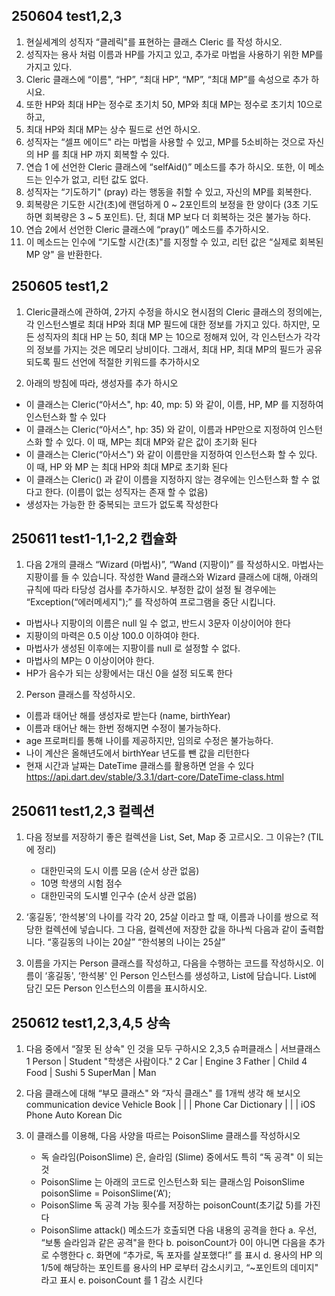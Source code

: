 
## 250604 test1,2,3
01. 현실세계의 성직자 “클레릭"를 표현하는 클래스 Cleric 를 작성 하시오.
02. 성직자는 용사 처럼 이름과 HP를 가지고 있고, 추가로 마법을 사용하기 위한 MP를 가지고 있다.
03. Cleric 클래스에 “이름", “HP”, “최대 HP”, “MP”, “최대 MP”를 속성으로 추가 하시요.
04. 또한 HP와 최대 HP는 정수로 초기치 50, MP와 최대 MP는 정수로 초기치 10으로 하고,
05. 최대 HP와 최대 MP는 상수 필드로 선언 하시오.
06. 성직자는 “셀프 에이드" 라는 마법을 사용할 수 있고, MP를 5소비하는 것으로 자신의 HP 를 최대 HP 까지 회복할 수 있다.
07. 연습 1 에 선언한 Cleric 클래스에 “selfAid()” 메소드를 추가 하시오. 또한, 이 메소드는 인수가 없고, 리턴 값도 없다.
08. 성직자는 “기도하기" (pray) 라는 행동을 취할 수 있고, 자신의 MP를 회복한다.
09. 회복량은 기도한 시간(초)에 랜덤하게 0 ~ 2포인트의 보정을 한 양이다 (3초 기도하면 회복량은 3 ~ 5 포인트). 단, 최대 MP 보다 더 회복하는 것은 불가능 하다.
10. 연습 2에서 선언한 Cleric 클래스에 “pray()” 메소드를 추가하시오.
11. 이 메소드는 인수에 “기도할 시간(초)"를 지정할 수 있고, 리턴 값은 “실제로 회복된 MP 양" 을 반환한다.


## 250605 test1,2
01. Cleric클래스에 관하여, 2가지 수정을 하시오
   현시점의 Cleric 클래스의 정의에는, 각 인스턴스별로 최대 HP와 최대 MP 필드에 대한 정보를 가지고 있다.
   하지만, 모든 성직자의 최대 HP 는 50, 최대 MP 는 10으로 정해져 있어, 각 인스턴스가 각각의 정보를 가지는 것은 메모리 낭비이다.
   그래서, 최대 HP, 최대 MP의 필드가 공유 되도록
   필드 선언에 적절한 키워드를 추가하시오 

02. 아래의 방침에 따라, 생성자를 추가 하시오
  - 이 클래스는 Cleric(“아서스", hp: 40, mp: 5) 와 같이, 이름, HP, MP 를 지정하여 인스턴스화 할 수 있다
  - 이 클래스는 Cleric(“아서스", hp: 35) 와 같이, 이름과 HP만으로 지정하여 인스턴스화 할 수 있다. 이 때, MP는 최대 MP와 같은 값이 초기화 된다
  - 이 클래스는 Cleric(“아서스") 와 같이 이름만을 지정하여 인스턴스화 할 수 있다. 이 때, HP 와 MP 는 최대 HP와 최대 MP로 초기화 된다
  - 이 클래스는 Cleric() 과 같이 이름을 지정하지 않는 경우에는 인스턴스화 할 수 없다고 한다. (이름이 없는 성직자는 존재 할 수 없음)
  - 생성자는 가능한 한 중복되는 코드가 없도록 작성한다 

## 250611 test1-1,1-2,2 캡슐화
01. 다음 2개의 클래스 “Wizard (마법사)”, “Wand (지팡이)” 를 작성하시오. 마법사는 지팡이를 들 수 있습니다.
    작성한 Wand 클래스와 Wizard 클래스에 대해, 아래의 규칙에 따라 타당성 검사를 추가하시오.
    부정한 값이 설정 될 경우에는 “Exception(“에러메세지");” 를 작성하여 프로그램을 중단 시킵니다.
   - 마법사나 지팡이의 이름은 null 일 수 없고, 반드시 3문자 이상이어야 한다
   - 지팡이의 마력은 0.5 이상 100.0 이하여야 한다.
   - 마법사가 생성된 이후에는 지팡이를 null 로 설정할 수 없다.
   - 마법사의 MP는 0 이상이어야 한다.
   - HP가 음수가 되는 상황에서는 대신 0을 설정 되도록 한다

02. Person 클래스를 작성하시오.
   - 이름과 태어난 해를 생성자로 받는다 (name, birthYear)
   - 이름과 태어난 해는 한번 정해지면 수정이 불가능하다.
   - age 프로퍼티를 통해 나이를 제공하지만, 임의로 수정은 불가능하다.
   - 나이 계산은 올해년도에서 birthYear 년도를 뺀 값을 리턴한다
   - 현재 시간과 날짜는 DateTime 클래스를 활용하면 얻을 수 있다
     https://api.dart.dev/stable/3.3.1/dart-core/DateTime-class.html

## 250611 test1,2,3 컬렉션

01. 다음 정보를 저장하기 좋은 컬렉션을 List, Set, Map 중 고르시오. 그 이유는? (TIL 에 정리)
    - 대한민국의 도시 이름 모음 (순서 상관 없음)
    - 10명 학생의 시험 점수
    - 대한민국의 도시별 인구수 (순서 상관 없음)

02. ‘홍길동’, ‘한석봉'의 나이를 각각 20, 25살 이라고 할 때, 이름과 나이를 쌍으로 적당한 컬렉션에 넣습니다.
    그 다음, 컬렉션에 저장한 값을 하나씩 다음과 같이 출력합니다.
    “홍길동의 나이는 20살”
    “한석봉의 나이는 25살”

03. 이름을 가지는 Person 클래스를 작성하고, 다음을 수행하는 코드를 작성하시오.
    이름이 ‘홍길동', ‘한석봉' 인 Person 인스턴스를 생성하고, List에 담습니다.
    List에 담긴 모든 Person 인스턴스의 이름을 표시하시오.

## 250612 test1,2,3,4,5 상속

01. 다음 중에서 “잘못 된 상속" 인 것을 모두 구하시오
2,3,5
슈퍼클래스 | 서브클래스
1
Person   | Student  "학생은 사람이다."
2
Car      | Engine
3
Father   | Child
4
Food     | Sushi
5
SuperMan | Man

02. 다음 클래스에 대해 “부모 클래스" 와 “자식 클래스" 를 1개씩 생각 해 보시오
    communication 
    device       Vehicle    Book
     |              |        |
   Phone           Car   Dictionary
     |              |        |
   iOS Phone      Auto   Korean Dic

03. 이 클래스를 이용해, 다음 사양을 따르는 PoisonSlime 클래스를 작성하시오
    - 독 슬라임(PoisonSlime) 은, 슬라임 (Slime) 중에서도 특히 “독 공격" 이 되는 것
    - PoisonSlime 는 아래의 코드로 인스턴스화 되는 클래스임
      PoisonSlime poisonSlime = PoisonSlime(‘A’);
    - PoisonSlime 독 공격 가능 횟수를 저장하는 poisonCount(초기값 5)를 가진다
    - PoisonSlime attack() 메소드가 호출되면 다음 내용의 공격을 한다
      a. 우선, “보통 슬라임과 같은 공격"을 한다
      b. poisonCount가 0이 아니면 다음을 추가로 수행한다
      c. 화면에 “추가로, 독 포자를 살포했다!” 를 표시
      d. 용사의 HP 의 1/5에 해당하는 포인트를 용사의 HP 로부터 감소시키고, “~포인트의 데미지" 라고 표시
      e. poisonCount 를 1 감소 시킨다
